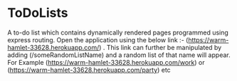 # ToDoLists
A to-do list which contains dynamically rendered pages programmed using express routing. 
Open the application using the below link :-
(https://warm-hamlet-33628.herokuapp.com/) 
. This link can further be manipulated by adding (/someRandomListName) and a random list of that name will appear.
For Example (https://warm-hamlet-33628.herokuapp.com/work) or (https://warm-hamlet-33628.herokuapp.com/party) etc

